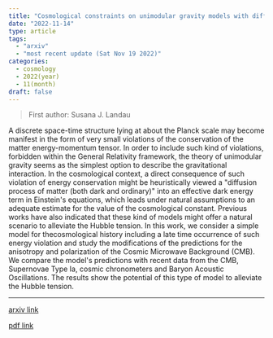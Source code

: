 ```yaml
---
title: "Cosmological constraints on unimodular gravity models with diffusion"
date: "2022-11-14"
type: article
tags:
  - "arxiv"
  - "most recent update (Sat Nov 19 2022)"
categories:
  - cosmology
  - 2022(year)
  - 11(month)
draft: false
---
```


> First author: Susana J. Landau

 A discrete space-time structure lying at about the Planck scale may become
manifest in the form of very small violations of the conservation of the matter
energy-momentum tensor. In order to include such kind of violations, forbidden
within the General Relativity framework, the theory of unimodular gravity seems
as the simplest option to describe the gravitational interaction. In the
cosmological context, a direct consequence of such violation of energy
conservation might be heuristically viewed a "diffusion process of matter (both
dark and ordinary)" into an effective dark energy term in Einstein's equations,
which leads under natural assumptions to an adequate estimate for the value of
the cosmological constant. Previous works have also indicated that these kind
of models might offer a natural scenario to alleviate the Hubble tension. In
this work, we consider a simple model for thecosmological history including a
late time occurrence of such energy violation and study the modifications of
the predictions for the anisotropy and polarization of the Cosmic Microwave
Background (CMB). We compare the model's predictions with recent data from the
CMB, Supernovae Type Ia, cosmic chronometers and Baryon Acoustic Oscillations.
The results show the potential of this type of model to alleviate the Hubble
tension.

---
[arxiv link](http://arxiv.org/abs/2211.07424v1)

[pdf link](http://arxiv.org/pdf/2211.07424v1)